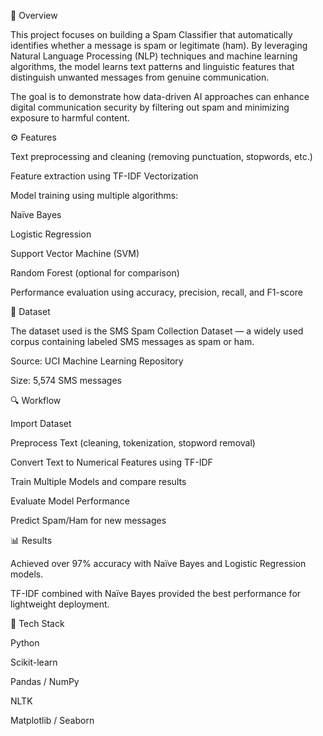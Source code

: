 🧠 Overview

This project focuses on building a Spam Classifier that automatically identifies whether a message is spam or legitimate (ham).
By leveraging Natural Language Processing (NLP) techniques and machine learning algorithms, the model learns text patterns and linguistic features that distinguish unwanted messages from genuine communication.

The goal is to demonstrate how data-driven AI approaches can enhance digital communication security by filtering out spam and minimizing exposure to harmful content.

⚙️ Features

Text preprocessing and cleaning (removing punctuation, stopwords, etc.)

Feature extraction using TF-IDF Vectorization

Model training using multiple algorithms:

Naïve Bayes

Logistic Regression

Support Vector Machine (SVM)

Random Forest (optional for comparison)

Performance evaluation using accuracy, precision, recall, and F1-score

📂 Dataset

The dataset used is the SMS Spam Collection Dataset — a widely used corpus containing labeled SMS messages as spam or ham.

Source: UCI Machine Learning Repository

Size: 5,574 SMS messages

🔍 Workflow

Import Dataset

Preprocess Text (cleaning, tokenization, stopword removal)

Convert Text to Numerical Features using TF-IDF

Train Multiple Models and compare results

Evaluate Model Performance

Predict Spam/Ham for new messages

📊 Results

Achieved over 97% accuracy with Naïve Bayes and Logistic Regression models.

TF-IDF combined with Naïve Bayes provided the best performance for lightweight deployment.

🧩 Tech Stack

Python

Scikit-learn

Pandas / NumPy

NLTK

Matplotlib / Seaborn

